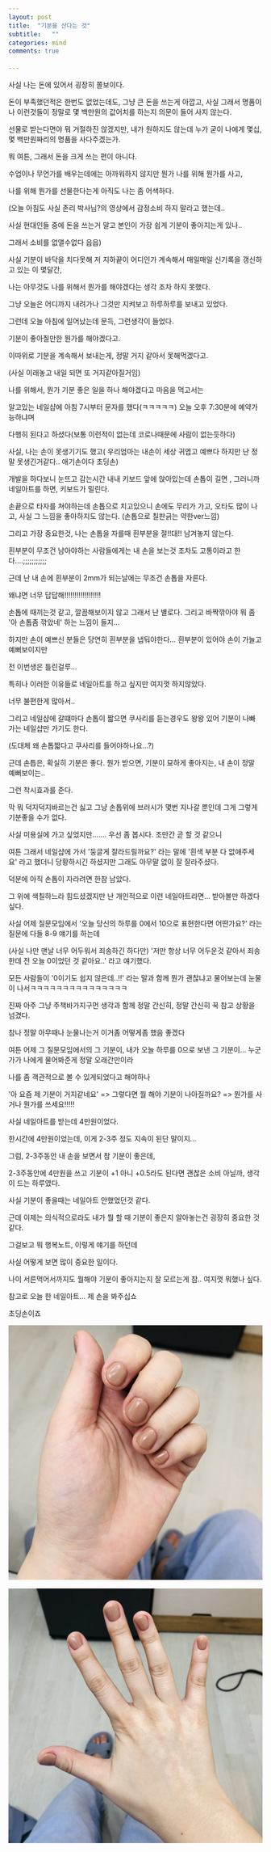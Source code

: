 ```yaml
---
layout: post
title:  "기분을 산다는 것"
subtitle:   ""
categories: mind
comments: true

---
```




사실 나는 돈에 있어서 굉장히 쫄보이다.

돈이 부족했던적은 한번도 없었는데도, 그냥 큰 돈을 쓰는게 아깝고, 사실 그래서 명품이나 이런것들이 정말로 몇 백만원의 값어치를 하는지 의문이 들어 사지 않는다.

선물로 받는다면야 뭐 거절하진 않겠지만, 내가 원하지도 않는데 누가 굳이 나에게 몇십, 몇 백만원짜리의 명품을 사다주겠는가.

뭐 여튼, 그래서 돈을 크게 쓰는 편이 아니다.

수업이나 무언가를 배우는데에는 아까워하지 않지만 뭔가 나를 위해 뭔가를 사고, 

나를 위해 뭔가를 선물한다는게 아직도 나는 좀 어색하다.



(오늘 아침도 사실 존리 박사님?의 영상에서 감정소비 하지 말라고 했는데.. 

사실 현대인들 중에 돈을 쓰는거 말고 본인이 가장 쉽게 기분이 좋아지는게 있나.. 

그래서 소비를 없앨수없다 읍읍)



사실 기분이 바닥을 치다못해 저 지하끝이 어디인가 계속해서 매일매일 신기록을 갱신하고 있는 이 몇달간, 

나는 아무것도 나를 위해서 뭔가를 해야겠다는 생각 조차 하지 못했다.

그냥 오늘은 어디까지 내려가나 그것만 지켜보고 하루하루를 보내고 있었다.

그런데 오늘 아침에 일어났는데 문득, 그런생각이 들었다.

기분이 좋아질만한 뭔가를 해야겠다고.

이따위로 기분을 계속해서 보내는게, 정말 거지 같아서 못해먹겠다고.

(사실 이래놓고 내일 되면 또 거지같아질거임)



나를 위해서, 뭔가 기분 좋은 일을 하나 해야겠다고 마음을 먹고서는

알고있는 네일샵에 아침 7시부터 문자를 했다(ㅋㅋㅋㅋㅋ) 오늘 오후 7:30분에 예약가능하냐며

다행히 된다고 하셨다(보통 이런적이 없는데 코로나때문에 사람이 없는듯하다)



사실, 나는 손이 못생기기도 했고( 우리엄마는 내손이 세상 귀엽고 예쁘다 하지만 난 정말 못생긴거같다.. 애기손이다 초딩손)

개발을 하다보니 눈뜨고 감는시간 내내 키보드 앞에 앉아있는데 손톱이 길면 , 그러니까 네일아트를 하면, 키보드가 밀린다.

손끝으로 타자를 쳐야하는데 손톱으로 치고있으니 손에도 무리가 가고, 오타도 많이 나고, 사실 그 느낌을 좋아하지도 않는다. (손톱으로 칠판긁는 약한ver느낌)

그리고 가장 중요한것, 나는 손톱을 자를때 흰부분을 절!!대!! 남겨놓지 않는다.

흰부분이 무조건 남아야하는 사람들에게는 내 손을 보는것 조차도 고통이라고 한다….;;;;;;;;;;;

근데 난 내 손에 흰부분이 2mm가 되는날에는 무조건 손톱을 자른다.

 왜냐면 너무 답답해!!!!!!!!!!!!!!!!!!



손톱에 때끼는것 같고, 깔끔해보이지 않고 그래서 난 별로다. 그리고 바짝깎아야 뭐 좀 '아 손톱좀 깎았네' 하는 느낌이 들지...



하지만 손이 예쁘신 분들은 당연히 흰부분을 냅둬야한다… 흰부분이 있어야 손이 가늘고 예뻐보이지만

전 이번생은 틀린걸루...



특히나 이러한 이유들로 네일아트를 하고 싶지만 여지껏 하지않았다.

너무 불편한게 많아서.. 

그리고 네일샵에 갈떄마다 손톱이 짧으면 쿠사리를 듣는경우도 왕왕 있어 기분이 나빠 가는 네일샵만 가기도 한다.

(도대체 왜 손톱짧다고 쿠사리를 들어야하나요...?)



근데 손틉은, 확실히 기분은 좋다. 뭔가 받으면, 기분이 묘하게 좋아지는, 내 손이 정말 예뻐보이는..

그런 착시효과를 준다.

막 뭐 덕지덕지바르는건 싫고 그냥 손톱위에 브러시가 몇번 지나갈 뿐인데 그게 그렇게 기분좋을 수가 없다.



사실 미용실에 가고 싶었지만……. 우선 좀 봅시다. 조만간 곧 할 것 같으니



여튼 그래서 네일샵에 가서 '둥글게 잘라드릴까요?' 라는 말에 '흰색 부분 다 없애주세요' 라고 했더니 당황하시긴 하셨지만 그래도 아무말 없이 잘 잘라주셨다.

덕분에 아직 손톱이 자라려면 한참 남았다.

그 위에 색칠하느라 힘드셨겠지만 난 개인적으로 이런 네일아트라면… 받아볼만 하겠다 싶다.



사실 어제 질문모임에서 '오늘 당신의 하루를 0에서 10으로 표현한다면 어떤가요?' 라는 질문에 다들 8-9 얘기를 하는데

(사실 나만 맨날 너무 어두워서 죄송하긴 하다만) '저만 항상 너무 어두운것 같아서 죄송한데 전 오늘 0이었던 것 같아요..' 라고 얘기했다.

모든 사람들이 '0이기도 쉽지 않은데..!!' 라는 말과 함께 뭔가 괜찮냐고 물어보는데 눈물이 나서ㅋㅋㅋㅋㅋㅋㅋㅋㅋㅋㅋㅋㅋㅋㅋ

진짜 아주 그냥 주책바가지구먼 생각과 함께 정말 간신히, 정말 간신히 꾹 참고 상황을 넘겼다.



참나 정말 아무때나 눈물나는거 이거좀 어떻게좀 했음 좋겠다 



여튼 어제 그 질문모임에서의 그 기분이, 내가 오늘 하루를 0으로 보낸 그 기분이… 누군가가 나에게 물어봐준게 정말 오래간만이라

나를 좀 객관적으로 볼 수 있게되었다고 해야하나

'아 요즘 제 기분이 거지같네요' => 그렇다면 뭘 해야 기분이 나아질까요? => 뭔가를 사거나 뭔가를 쓰세요!!!!!



사실 네일아트를 받는데 4만원이었다.

한시간에 4만원이었는데, 이게 2-3주 정도 지속이 된단 말이지...

그럼, 2-3주동안 내 손을 보면서 참 기분이 좋은데, 

2-3주동안에 4만원을 쓰고 기분이 +1 아니 +0.5라도 된다면 괜찮은 소비 아닐까, 생각이 드는 하루였다.

사실 기분이 좋을때는 네일아트 안했었던것 같다. 

근데 이제는 의식적으로라도 내가 뭘 할 때 기분이 좋은지 알아놓는건 굉장히 중요한 것 같다.



그걸보고 뭐 행복노트, 이렇게 얘기를 하던데

사실 어떻게 보면 많이 중요한 일이다.

나이 서른먹어서까지도 뭘해야 기분이 좋아지는지 잘 모르는게 참.. 여지껏 뭐했나 싶다.







참고로 오늘 한 네일아트… 제 손을 봐주십쇼

초딩손이죠

![손](/assets/img/2020-03-12/IMG_7652.jpg)



![초딩손](/assets/img/2020-03-12/IMG_7653.jpg)